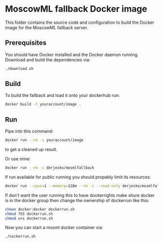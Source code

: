 # MoscowML fallback Docker image

This folder contains the source code and configuration to build the Docker image for the
MoscowML fallback server.

## Prerequisites

You should have Docker installed and the Docker daemon running.
Download and build the dependencies via:
```bash
./download.sh
```

## Build

To build the fallback and load it onto your dockerhub run:
```bash
docker build -t youraccount/image .
```

## Run

Pipe into this command:
```bash
docker run --rm -i youraccount/image
```
to get a cleaned up result.

Or use mine:
```bash
docker run --rm -i derjesko/mosmlfallback
```

If run available for public running you should propably limit its resources:
```bash
docker run --cpus=1 --memory=128m --rm -i --read-only derjesko/mosmlfallback
```

If don't want the user running this to have dockerrights make shure docker is in the docker group 
then change the ownership of dockerrun like this:
```bash
chown docker:docker dockerrun.sh
chmod 755 dockerrun.sh
chmod u+s dockerrun.sh 
```

Now you can start a mosml docker container via:
```bash
./sockerrun.sh
```
